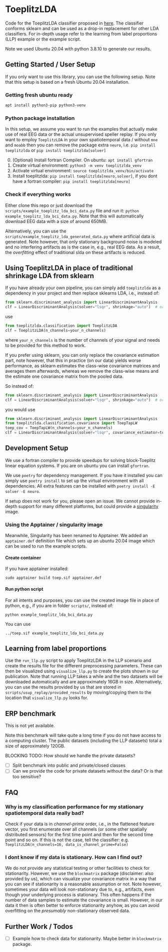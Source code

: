 # ToeplitzLDA

Code for the ToeplitzLDA classifier proposed in [here](https://arxiv.org/abs/2202.02001).
The classifier conforms sklearn and can be used as a drop-in replacement for other LDA
classifiers. For in-depth usage refer to the learning from label proportions (LLP) example
or the example script.

Note we used Ubuntu 20.04 with python 3.8.10 to generate our results.

## Getting Started / User Setup

If you only want to use this library, you can use the following setup. Note that this
setup is based on a fresh Ubuntu 20.04 installation.

### Getting fresh ubuntu ready

```bash
apt install python3-pip python3-venv
```

### Python package installation

In this setup, we assume you want to run the examples that actually make use of real EEG
data or the actual unsupervised speller replay. If you only want to employ `ToeplitzLDA`
in your own spatiotemporal data / without `mne` and `moabb` then you can remove the
package extra `neuro`, i.e. `pip install toeplitzlda` or `pip install toeplitzlda[solver]`

0. (Optional) Install fortran Compiler. On ubuntu: `apt install gfortran`
1. Create virtual environment: `python3 -m venv toeplitzlda_venv`
2. Activate virtual environment: `source toeplitzlda_venv/bin/activate`
3. Install toeplitzlda: `pip install toeplitzlda[neuro,solver]`, if you dont have a
   fortran compiler: `pip install toeplitzlda[neuro]`

### Check if everything works

Either clone this repo or just download the `scripts/example_toeplitz_lda_bci_data.py`
file and run it: `python example_toeplitz_lda_bci_data.py`. Note that this will
automatically download EEG data with a size of around 650MB.

Alternatively, you can use the `scripts/example_toeplitz_lda_generated_data.py` where
artificial data is generated. Note however, that only stationary background noise is
modeled and no interfering artifacts as is the case in, e.g., real EEG data. As a result,
the _overfitting_ effect of traditional slda on these artifacts is reduced.

## Using ToeplitzLDA in place of traditional shrinkage LDA from sklearn

If you have already your own pipeline, you can simply add `toeplitzlda` as a dependency in
your project and then replace sklearns LDA, i.e., instead of:

```python
from sklearn.discriminant_analysis import LinearDiscriminantAnalysis
clf = LinearDiscriminantAnalysis(solver="lsqr", shrinkage="auto")  # or eigen solver
```

use

```python
from toeplitzlda.classification import ToeplitzLDA
clf = ToeplitzLDA(n_channels=your_n_channels)
```

where `your_n_channels` is the number of channels of your signal and needs to be provided
for this method to work.

If you prefer using sklearn, you can only replace the covariance estimation part, note
however, that this in practice (on our data) yields worse performance, as sklearn
estimates the class-wise covariance matrices and averages them afterwards, whereas we
remove the class-wise means and the estimate one covariance matrix from the pooled data.

So instead of:

```python
from sklearn.discriminant_analysis import LinearDiscriminantAnalysis
clf = LinearDiscriminantAnalysis(solver="lsqr", shrinkage="auto")  # or eigen solver
```

you would use

```python
from sklearn.discriminant_analysis import LinearDiscriminantAnalysis
from toeplitzlda.classification.covariance import ToepTapLW
toep_cov = ToepTapLW(n_channels=your_n_channels)
clf = LinearDiscriminantAnalysis(solver="lsqr", covariance_estimator=toep_cov)  # or eigen solver
```

## Development Setup

We use a fortran compiler to provide speedups for solving block-Toeplitz linear equation
systems. If you are on ubuntu you can install `gfortran`.

We use `poetry` for dependency management. If you have it installed you can simply use
`poetry install` to set up the virtual environment with all dependencies. All extra
features can be installed with `poetry install -E solver -E neuro`.

If setup does not work for you, please open an issue. We cannot provide in-depth support
for many different platforms, but could provide a
[singularity](https://sylabs.io/guides/3.5/user-guide/introduction.html) image.

### Using the Apptainer / singularity image

Meanwhile, Singularity has been renamed to Apptainer. We added an `apptainer.def`
definition file which sets up an ubuntu 20.04 image which can be used to run the example
scripts.

#### Create container

If you have apptainer installed:

`sudo apptainer build toep.sif apptainer.def`

#### Run python script

For all intents and purposes, you can use the created image file in place of python, e.g.,
if you are in folder `scripts/`, instead of:

`python example_toeplitz_lda_bci_data.py`

You can use

`../toep.sif example_toeplitz_lda_bci_data.py`

## Learning from label proportions

Use the `run_llp.py` script to apply ToeplitzLDA in the LLP scenario and create the
results file for the different preprocessing parameters. These can then be visualized
using `visualize_llp.py` to create the plots shown in our publication. Note that running
LLP takes a while and the two datasets will be downloaded automatically and are
approximately 16GB in size. Alternatively, you can use the results provided by us that are
stored in `scripts/usup_replay/provided_results` by moving/copying them to the location
that `visualize_llp.py` looks for.

## ERP benchmark

This is not yet available.

Note this benchmark will take quite a long time if you do not have access to a computing
cluster. The public datasets (including the LLP datasets) total a size of approximately
120GB.

BLOCKING TODO: How should we handle the private datasets?

- [ ] Split benchmark into public and private/closed classes
- [ ] Can we provide the code for private datasets without the data? Or is that too
      sensitive?

## FAQ

### Why is my classification performance for my stationary spatiotemporal data really bad?

Check if your data is in _channel-prime_ order, i.e., in the flattened feature vector, you
first enumerate over all channels (or some other spatially distributed sensors) for the
first time point and then for the second time point and so on. If this is not the case,
tell the classifier: e.g. `ToeplitzLDA(n_channels=16, data_is_channel_prime=False)`

### I dont know if my data is stationary. How can I find out?

We do not provide any statistical testing or other facilities to check for stationarity.
However, we use the `blockmatrix` package (disclaimer: also provided by us), which can
visualize your covariance matrix in a way that you can see if stationarity is a reasonable
assumption or not. Note however, sometimes your data will look non-stationary due to,
e.g., artifacts, even though your underlying process is stationary. This often happens if
the number of data samples to estimate the covariance is small. However, in our data it
then is often better to enforce stationarity anyhow, as you can avoid overfitting on the
_presumably_ non-stationary observed data.

## Further Work / Todos

- [ ] Example how to check data for stationarity. Maybe better in `blockmatrix` package.
